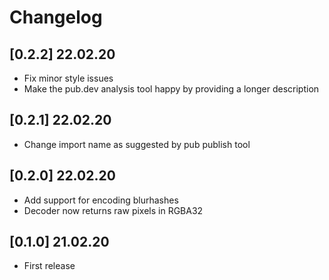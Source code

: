 # Changelog

## [0.2.2] 22.02.20

* Fix minor style issues
* Make the pub.dev analysis tool happy by providing a longer description

## [0.2.1] 22.02.20

* Change import name as suggested by pub publish tool

## [0.2.0] 22.02.20

* Add support for encoding blurhashes
* Decoder now returns raw pixels in RGBA32

## [0.1.0] 21.02.20

* First release
